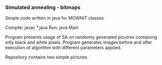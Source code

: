 ### Simulated annealing - bitmaps

Simple code written in java for MOWNIT classes

Compile: javac *.java
Run: java Main 

Program presents usage of SA on randomly generated picutres containing only black and white pixels.
Program generates images before and after execution of algorithm with different parameters applied.

Repository contains two simple pictures.